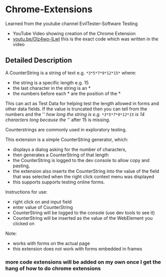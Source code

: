 # Chrome-Extensions

Learned from the youtube channel EvilTester-Software Testing 
- YouTube Video showing creation of the Chrome Extension
- [youtu.be/Olz4wo-ILwI](https://youtu.be/Olz4wo-ILwI)
 this is the exact code which was written in the video
## Detailed Description

A CounterString is a string of text e.g. `*3*5*7*9*12*15*` where:

- the string is a specific length e.g. 15
- the last character in the string is an *
- the numbers before each * are the position of the *

This can act as Test Data for helping test the length allowed in forms and other data fields. If the value is truncated then you can tell from the numbers and the '*' how long the string is e.g. `*3*5*7*9*12*15` is 14 characters long because the '*' after 15 is missing.

Counterstrings are commonly used in  exploratory testing.

This extension is a simple CounterString generator, which:

- displays a dialog asking for the number of characters,
- then generates a CounterString of that length
- the CounterString is logged to the dev console to allow copy and pasting,
- the extension also inserts the CounterString into the value of the field that was selected when the right click context menu was displayed
- this supports supports testing online forms.

Instructions for use:

- right click on and input field
- enter value of CounterString
- CounterString will be logged to the console (use dev tools to see it)
- CounterString will be inserted as the value of the WebElement you clicked on

Note:

- works with forms on the actual page
- this extension does not work with forms embedded in frames

### more code extensions will be added on my own once I get the hang of how to do chrome extensions

